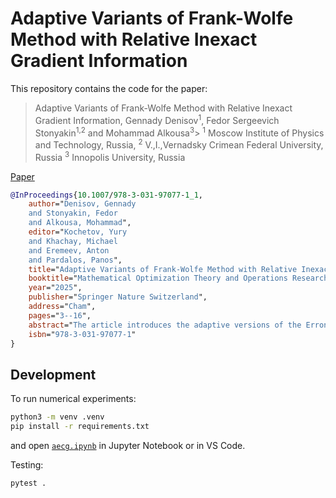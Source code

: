 # Adaptive Variants of Frank-Wolfe Method with Relative Inexact Gradient Information

This repository contains the code for the paper:

> Adaptive Variants of Frank-Wolfe Method with Relative Inexact Gradient Information,
> Gennady Denisov<sup>1</sup>, Fedor Sergeevich Stonyakin<sup>1,2</sup> and Mohammad Alkousa<sup>3</sup>>
> <sup>1</sup> Moscow Institute of Physics and Technology, Russia,
> <sup>2</sup> V.,I.,Vernadsky Crimean Federal University, Russia
> <sup>3</sup> Innopolis University, Russia

[Paper](https://doi.org/10.1007/978-3-031-97077-1_1)

```bibtex
@InProceedings{10.1007/978-3-031-97077-1_1,
    author="Denisov, Gennady
    and Stonyakin, Fedor
    and Alkousa, Mohammad",
    editor="Kochetov, Yury
    and Khachay, Michael
    and Eremeev, Anton
    and Pardalos, Panos",
    title="Adaptive Variants of Frank-Wolfe Method with Relative Inexact Gradient Information",
    booktitle="Mathematical Optimization Theory and Operations Research",
    year="2025",
    publisher="Springer Nature Switzerland",
    address="Cham",
    pages="3--16",
    abstract="The article introduces the adaptive versions of the Erroneous Conditional Gradient (ECG) algorithm with an Erroneous Oracle (EO) and a Linear Minimization Oracle (LMO) on a box-constrained feasible set. Two step-size strategies are studied: the first one displaying a dependency on the iteration, while the second one depends on the L-smoothness constant. This paper highlights the results of the implementation of these algorithms tested through computational experiments. PageRank is chosen for the algorithms to be applied to the optimization problem since the complexity of the former remains relevant even nowadays. The quality of the solution aligns with the theoretical expectations. Further research and practical implications of these algorithms are discussed in the conclusion.",
    isbn="978-3-031-97077-1"
}
```


## Development

To run numerical experiments:

```bash
python3 -m venv .venv
pip install -r requirements.txt
```

and open [`aecg.ipynb`](aecg.ipynb) in Jupyter Notebook or in VS Code.

Testing:

```bash
pytest .
```
